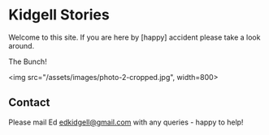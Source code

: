 # Kidgell Stories

Welcome to this site. If you are here by [happy] accident please take a look around.

The Bunch!

<img src="/assets/images/photo-2-cropped.jpg", width=800>

## Contact

Please mail Ed <edkidgell@gmail.com> with any queries - happy to help!

